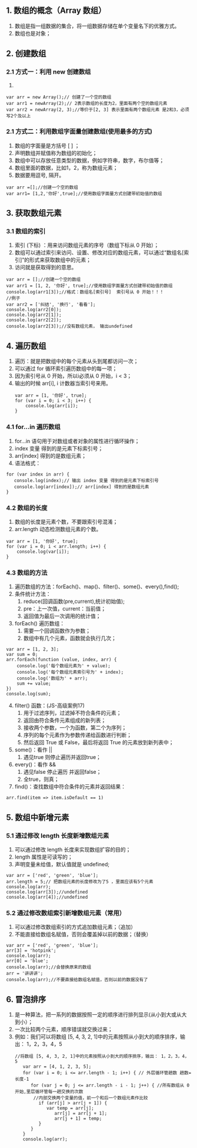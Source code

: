 ## 1. 数组的概念（Array 数组）
1. 数组是指一组数据的集合，将一组数据存储在单个变量名下的优雅方式。
2. 数组也是对象；
## 2. 创建数组
### 2.1 方式一：利用  new 创建数组
   1.  
   ```
   var arr = new Array();// 创建了一个空的数组
   var arr1 = newArray(2);// 2表示数组的长度为2，里面有两个空的数组元素
   var arr2 = newArray(2, 3);//等价于[2, 3] 表示里面有两个数组元素 是2和3，必须写2个及以上
   ``` 
### 2.1 方式二：利用数组字面量创建数组(使用最多的方式)
   1. 数组的字面量是方括号 [ ] ；
   2. 声明数组并赋值称为数组的初始化；
   3. 数组中可以存放任意类型的数据，例如字符串，数字，布尔值等；
   4. 数组里面的数据，比如1，2，称为数组元素；
   5. 数据要用逗号, 隔开。
   ```
   var arr =[];//创建一个空的数组
   var arr1= [1,2,'你好',true];//使用数组字面量方式创建带初始值的数组
   ```
## 3. 获取数组元素
### 3.1 数组的索引
   1. 索引 (下标) ：用来访问数组元素的序号（数组下标从 0 开始）；
   2. 数组可以通过索引来访问、设置、修改对应的数组元素，可以通过“数组名[索引]”的形式来获取数组中的元素；
   3. 访问就是获取得到的意思。
   ```
   var arr = [];//创建一个空的数组
   var arr1 = [1, 2, '你好', true];//使用数组字面量方式创建带初始值的数组
   console.log(arr1[3]);//格式：数组名[索引号]  索引号从 0 开始！！！
   //例子
   var arr2 = ['纠结', '换行', '看看'];
   console.log(arr2[0]);
   console.log(arr2[1]);
   console.log(arr2[2]);
   console.log(arr2[3]);//没有数组元素， 输出undefined
   ```
## 4. 遍历数组
1. 遍历：就是把数组中的每个元素从头到尾都访问一次；
2. 可以通过 for 循环索引遍历数组中的每一项；
3. 因为索引号从 0 开始，所以i必须从 0 开始，i < 3；
4. 输出的时候 arr[i], i 计数器当索引号来用。
   ```
   var arr = [1, '你好', true];
   for (var i = 0; i < 3; i++) {
       console.log(arr[i]);
   }
   ```
### 4.1 for...in 遍历数组
1. for...in 语句用于对数组或者对象的属性进行循环操作；
2. index 变量 得到的是元素下标索引号；
3. arr[index] 得到的是数组元素；
4. 语法格式：
```
for (var index in arr) {
   console.log(index);// 输出 index 变量 得到的是元素下标索引号
   console.log(arr[index]);// arr[index] 得到的是数组元素
}
```
### 4.2 数组的长度
   1. 数组的长度是元素个数，不要跟索引号混淆；
   2. arr.length 动态检测数组元素的个数。
   ```
   var arr = [1, '你好', true];
   for (var i = 0; i < arr.length; i++) {
       console.log(var[i]);
   }
   ```
### 4.3 数组的方法
   1. 遍历数组的方法：forEach()、map()、filter()、some()、every(),find();
   2. 条件统计方法：
      1. reduce(回调函数(pre,current),统计初始值);
      2. pre：上一次值，current：当前值；
      3. 返回值为最后一次调用的统计值；
   3. forEach() 遍历数组：
      1. 需要一个回调函数作为参数；
      2. 数组中有几个元素，函数就会执行几次；
   ```
   var arr = [1, 2, 3];
   var sum = 0;
   arr.forEach(function (value, index, arr) {
       console.log('每个数组元素为' + value);
       console.log('每个数组元素索引号为' + index);
       console.log('数组为' + arr);
       sum += value;
   })
   console.log(sum);
   ```
   4. filter() 函数：(JS-高级案例17)
      1. 用于过滤序列，过滤掉不符合条件的元素；
      2. 返回由符合条件元素组成的新列表；
      3. 接收两个参数，一个为函数，第二个为序列；
      4. 序列的每个元素作为参数传递给函数进行判断；
      5. 然后返回 True 或 False，最后将返回 True 的元素放到新列表中；
   5. some()：看作 || 
      1. 遇见true 则停止遍历并返回true；
   6. every()：看作 && 
      1. 遇见false 停止遍历 并返回false；
      2. 全true，则真；
   7. find()：查找数组中符合条件的元素并返回结果：
   ```
   arr.find(item => item.isDefault == 1)
   ```
## 5. 数组中新增元素
### 5.1 通过修改 length 长度新增数组元素
   1. 可以通过修改 length 长度来实现数组扩容的目的；
   2.  length 属性是可读写的；
   3.  声明变量未给值，默认值就是 undefined;
   ```
   var arr = ['red', 'green', 'blue'];
   arr.length = 5;// 把数组元素的长度修改为了5 ，里面应该有5个元素
   console.log(arr);
   console.log(arr[3]);//undefined
   console.log(arr[4]);//undefined
   ```
### 5.2 通过修改数组索引新增数组元素（常用）
   1. 可以通过修改数组索引的方式追加数组元素；（追加）
   2. 不能直接给数组名赋值，否则会覆盖掉以前的数据；（替换）
   ```
   var arr = ['red', 'green', 'blue'];
   arr[3] = 'hotpink';
   console.log(arr);
   arr[0] = 'blue';
   console.log(arr);//会替换原来的数组
   arr = '讲讲讲';
   console.log(arr);//不要直接给数组名赋值，否则以前的数据没有了
   ```
## 6. 冒泡排序
1. 是一种算法，把一系列的数据按照一定的顺序进行排列显示(从小到大或从大到小）；
2. 一次比较两个元素，顺序错误就交换过来；
3. 例如：我们可以将数组 [5, 4, 3, 2, 1]中的元素按照从小到大的顺序排序，输出： 1，2，3，4，5
   ```
   //将数组 [5, 4, 3, 2, 1]中的元素按照从小到大的顺序排序，输出： 1，2，3，4，5
      var arr = [4, 1, 2, 3, 5];
      for (var i = 0; i <= arr.length - 1; i++) { // 外层循环管趟数 趟数=长度-1
         for (var j = 0; j <= arr.length - i - 1; j++) { //所有数组从 0 开始,里层循环管每一趟交换的次数
          //内部交换两个变量的值，前一个和后一个数组元素作比较
            if (arr[j] > arr[j + 1]) {
               var temp = arr[j];
                  arr[j] = arr[j + 1];
                  arr[j + 1] = temp;
            }
         }
      }
      console.log(arr);
      ```


